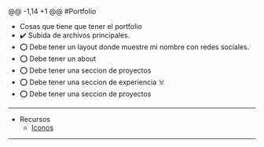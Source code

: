 
@@ -1,14 +1 @@
#Portfolio
- Cosas que tiene que tener el portfolio
- ✔️ Subida de archivos principales.
- ⭕ Debe tener un layout donde muestre mi nombre con redes sociales.
- ⭕ Debe tener un about
- ⭕ Debe tener una seccion de proyectos
- ⭕ Debe tener una seccion de experiencia ☠️
- ⭕ Debe tener una seccion de proyectos

-------------
- Recursos
    - [Iconos](https://svgl.app)
-------------
